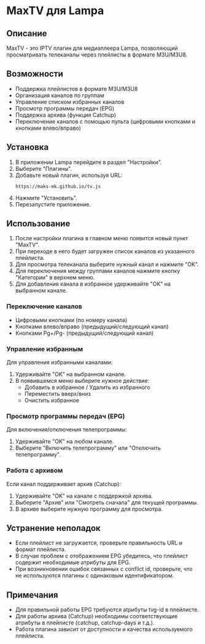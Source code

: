 # MaxTV для Lampa

## Описание
MaxTV - это IPTV плагин для медиаплеера Lampa, позволяющий просматривать телеканалы через плейлисты в формате M3U/M3U8.

## Возможности
- Поддержка плейлистов в формате M3U/M3U8
- Организация каналов по группам
- Управление списком избранных каналов
- Просмотр программы передач (EPG)
- Поддержка архива (функция Catchup)
- Переключение каналов с помощью пульта (цифровыми кнопками и кнопками влево/вправо)

## Установка
1. В приложении Lampa перейдите в раздел "Настройки".
2. Выберите "Плагины".
3. Добавьте новый плагин, используя URL:
   ```
   https://maks-mk.github.io/tv.js
   ```
4. Нажмите "Установить".
5. Перезапустите приложение.

## Использование
1. После настройки плагина в главном меню появится новый пункт "MaxTV".
2. При переходе в него будет загружен список каналов из указанного плейлиста.
3. Для просмотра телеканала выберите нужный канал и нажмите "OK".
4. Для переключения между группами каналов нажмите кнопку "Категории" в верхнем меню.
5. Для добавления канала в избранное удерживайте "OK" на выбранном канале.

### Переключение каналов
- Цифровыми кнопками (по номеру канала)
- Кнопками влево/вправо (предыдущий/следующий канал)
- Кнопками Pg+/Pg- (предыдущий/следующий канал)

### Управление избранным
Для управления избранными каналами:
1. Удерживайте "OK" на выбранном канале.
2. В появившемся меню выберите нужное действие:
   - Добавить в избранное / Удалить из избранного
   - Переместить вверх/вниз
   - Очистить избранное

### Просмотр программы передач (EPG)
Для включения/отключения телепрограммы:
1. Удерживайте "OK" на любом канале.
2. Выберите "Включить телепрограмму" или "Отключить телепрограмму".

### Работа с архивом
Если канал поддерживает архив (Catchup):
1. Удерживайте "OK" на канале с поддержкой архива.
2. Выберите "Архив" или "Смотреть сначала" для текущей программы.
3. В архиве выберите нужную программу для просмотра.

## Устранение неполадок
- Если плейлист не загружается, проверьте правильность URL и формат плейлиста.
- В случае проблем с отображением EPG убедитесь, что плейлист содержит необходимые атрибуты для EPG.
- При возникновении ошибок связанных с conflict id, проверьте, что не используются плагины с одинаковым идентификатором.

## Примечания
- Для правильной работы EPG требуются atрибуты tvg-id в плейлисте.
- Для работы архива (Catchup) необходимы соответствующие атрибуты в плейлисте (catchup, catchup-days и т.д.).
- Работа плагина зависит от доступности и качества используемого плейлиста. 